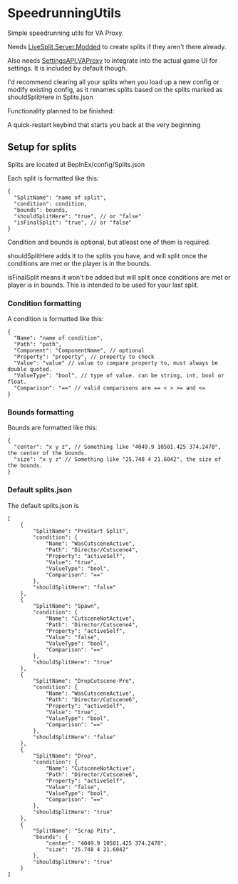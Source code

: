 # SpeedrunningUtils

Simple speedrunning utils for VA Proxy.

Needs [LiveSplit.Server.Modded](https://github.com/tairasoul/LiveSplit.Server.Modified) to create splits if they aren't there already.

Also needs [SettingsAPI.VAProxy](https://github.com/tairasoul/SettingsAPI.VAProxy) to integrate into the actual game UI for settings. It is included by default though.

I'd recommend clearing all your splits when you load up a new config or modify existing config, as it renames splits based on the splits marked as shouldSplitHere in Splits.json

Functionality planned to be finished:

A quick-restart keybind that starts you back at the very beginning

## Setup for splits

Splits are located at BepInEx/config/Splits.json

Each split is formatted like this:

```json5
{
  "SplitName": "name of split",
  "condition": condition,
  "bounds": bounds,
  "shouldSplitHere": "true", // or "false"
  "isFinalSplit": "true", // or "false"
}
```

Condition and bounds is optional, but atleast one of them is required.

shouldSplitHere adds it to the splits you have, and will split once the conditions are met or the player is in the bounds.

isFinalSplit means it won't be added but will split once conditions are met or player is in bounds. This is intended to be used for your last split.

### Condition formatting

A condition is formatted like this:

```json5
{
  "Name": "name of condition",
  "Path": "path",
  "Component": "ComponentName", // optional
  "Property": "property", // property to check
  "Value": "value" // value to compare property to, must always be double quoted.
  "ValueType": "bool", // type of value. can be string, int, bool or float.
  "Comparison": "==" // valid comparisons are == < > >= and <=
}
```

### Bounds formatting

Bounds are formatted like this:

```json5
{
  "center": "x y z", // Something like "4049.9 10501.425 374.2478", the center of the bounds.
  "size": "x y z" // Something like "25.748 4 21.6042", the size of the bounds.
}
```

### Default splits.json

The default splits.json is
```json5
[
    {
        "SplitName": "PreStart Split",
        "condition": {
            "Name": "WasCutsceneActive",
            "Path": "Director/Cutscene4",
            "Property": "activeSelf",
            "Value": "true",
            "ValueType": "bool",
            "Comparison": "=="
        },
        "shouldSplitHere": "false"
    },
    {
        "SplitName": "Spawn",
        "condition": {
            "Name": "CutsceneNotActive",
            "Path": "Director/Cutscene4",
            "Property": "activeSelf",
            "Value": "false",
            "ValueType": "bool",
            "Comparison": "=="
        },
        "shouldSplitHere": "true"
    },
    {
        "SplitName": "DropCutscene-Pre",
        "condition": {
            "Name": "WasCutsceneActive",
            "Path": "Director/Cutscene6",
            "Property": "activeSelf",
            "Value": "true",
            "ValueType": "bool",
            "Comparison": "=="
        },
        "shouldSplitHere": "false"
    },
    {
        "SplitName": "Drop",
        "condition": {
            "Name": "CutsceneNotActive",
            "Path": "Director/Cutscene6",
            "Property": "activeSelf",
            "Value": "false",
            "ValueType": "bool",
            "Comparison": "=="
        },
        "shouldSplitHere": "true"
    },
    {
        "SplitName": "Scrap Pits",
        "bounds": {
            "center": "4049.9 10501.425 374.2478",
            "size": "25.748 4 21.6042"
        },
        "shouldSplitHere": "true"
    }
]
```

